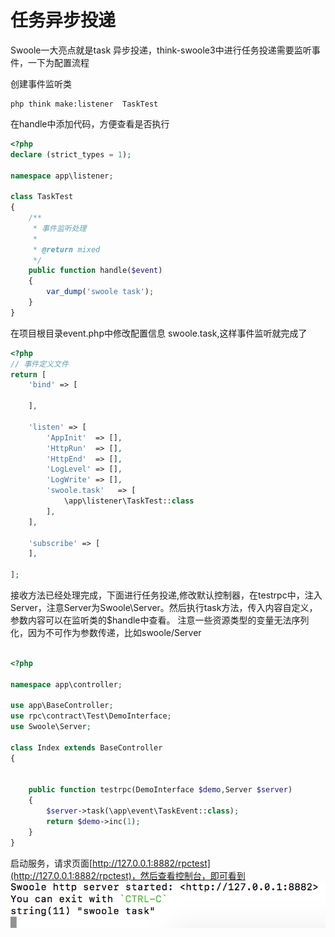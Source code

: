 # 任务异步投递
Swoole一大亮点就是task 异步投递，think-swoole3中进行任务投递需要监听事件，一下为配置流程    

创建事件监听类
```
php think make:listener  TaskTest
```

在handle中添加代码，方便查看是否执行
```php
<?php
declare (strict_types = 1);

namespace app\listener;

class TaskTest
{
    /**
     * 事件监听处理
     *
     * @return mixed
     */
    public function handle($event)
    {
        var_dump('swoole task');
    }
}

```

在项目根目录event.php中修改配置信息 swoole.task,这样事件监听就完成了
```php
<?php
// 事件定义文件
return [
    'bind' => [

    ],

    'listen' => [
        'AppInit'  => [],
        'HttpRun'  => [],
        'HttpEnd'  => [],
        'LogLevel' => [],
        'LogWrite' => [],
        'swoole.task'   => [
            \app\listener\TaskTest::class
        ],
    ],

    'subscribe' => [
    ],

];
```

接收方法已经处理完成，下面进行任务投递,修改默认控制器，在testrpc中，注入Server，注意Server为Swoole\Server。然后执行task方法，传入内容自定义，参数内容可以在监听类的$handle中查看。
注意一些资源类型的变量无法序列化，因为不可作为参数传递，比如swoole/Server
```php

<?php

namespace app\controller;

use app\BaseController;
use rpc\contract\Test\DemoInterface;
use Swoole\Server;

class Index extends BaseController
{


    public function testrpc(DemoInterface $demo,Server $server)
    {
        $server->task(\app\event\TaskEvent::class);
        return $demo->inc(1);
    }
}

```

启动服务，请求页面[http://127.0.0.1:8882/rpctest](http://127.0.0.1:8882/rpctest)，然后查看控制台，即可看到
![](_v_images/20191220101654670_401390035.png)